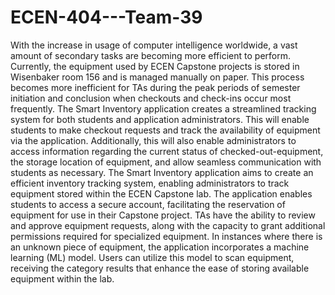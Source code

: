 # ECEN-404---Team-39
  With the increase in usage of computer intelligence worldwide, a vast amount of secondary tasks are becoming more efficient to perform. Currently, the equipment used by ECEN Capstone projects is stored in Wisenbaker room 156 and is managed manually on paper. This process becomes more inefficient for TAs during the peak periods of semester initiation and conclusion when checkouts and check-ins occur most frequently.
The Smart Inventory application creates a streamlined tracking system for both students and application administrators. This will enable students to make checkout requests and track the availability of equipment via the application. Additionally, this will also enable administrators to access information regarding the current status of checked-out-equipment, the storage location of equipment, and allow seamless communication with students as necessary.
  The Smart Inventory application aims to create an efficient inventory tracking system, enabling administrators to track equipment stored within the ECEN Capstone lab. The application enables students to access a secure account, facilitating the reservation of equipment for use in their Capstone project. TAs have the ability to review and approve equipment requests, along with the capacity to grant additional permissions required for specialized equipment. In instances where there is an unknown piece of equipment, the application incorporates a machine learning (ML) model. Users can utilize this model to scan equipment, receiving the category results that enhance the ease of storing available equipment within the lab.
